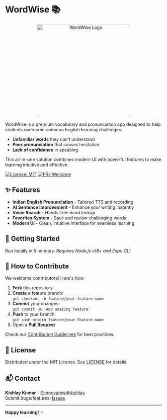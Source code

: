 # WordWise 📚

<div align="center">
  <img src="https://i.imgur.com/7X8Hh0a.png" width="300" alt="WordWise Logo">
</div>

WordWise is a premium vocabulary and pronunciation app designed to help students overcome common English learning challenges:

- **Unfamiliar words** they can't understand
- **Poor pronunciation** that causes hesitation
- **Lack of confidence** in speaking

This all-in-one solution combines modern UI with powerful features to make learning intuitive and effective.

[![License: MIT](https://img.shields.io/badge/License-MIT-yellow.svg)](https://opensource.org/licenses/MIT)
[![PRs Welcome](https://img.shields.io/badge/PRs-welcome-brightgreen.svg)](https://github.com/innovatewithkishlay/WordWise/pulls)

## ✨ Features

- **Indian English Pronunciation** - Tailored TTS and recording
- **AI Sentence Improvement** - Enhance your writing instantly
- **Voice Search** - Hands-free word lookup
- **Favorites System** - Save and review challenging words
- **Modern UI** - Clean, intuitive interface for seamless learning

## 🚀 Getting Started

Run locally in 5 minutes:
_Requires Node.js v18+ and Expo CLI_

## 🤝 How to Contribute

We welcome contributors! Here's how:

1. **Fork** this repository
2. **Create** a feature branch:  
   `git checkout -b feature/your-feature-name`
3. **Commit** your changes:  
   `git commit -m 'Add amazing feature'`
4. **Push** to your branch:  
   `git push origin feature/your-feature-name`
5. Open a **Pull Request**

Check our [Contribution Guidelines](CONTRIBUTING.md) for best practices.

## 📄 License

Distributed under the MIT License. See [LICENSE](LICENSE) for details.

## 📬 Contact

**Kishlay Kumar** - [@innovatewithkishlay](https://github.com/innovatewithkishlay)  
Submit bugs/features: [Issues](https://github.com/innovatewithkishlay/WordWise/issues)

---

**Happy learning!** ✨
